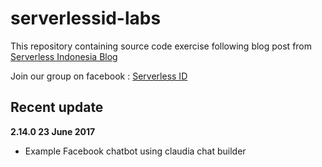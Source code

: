 # serverlessid-labs

This repository containing source code exercise following blog post from [Serverless Indonesia Blog](blog.serverless.id)

Join our group on facebook : [Serverless ID](https://web.facebook.com/groups/serverless.indonesia/)

## Recent update
**2.14.0 23 June 2017**
* Example Facebook chatbot using claudia chat builder

